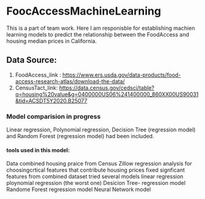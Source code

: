 # FoocAccessMachineLearning
This is a part of team work. Here I am responisble for establishing machien learning models to predict the relationship between the FoodAccess and housing median prices in California. 


## Data Source:
1. FoodAccess_link : https://www.ers.usda.gov/data-products/food-access-research-atlas/download-the-data/
2. CensusTact_link: https://data.census.gov/cedsci/table?q=housing%20value&g=0400000US06%241400000_860XX00US90031&tid=ACSDT5Y2020.B25077

### Model comparision in progress
Linear regression, Polynomial regression, Decision Tree (regression model) and Random Forest (regression model) had been included. 
#### tools used in this model:
Data combined housing praice from Census Zillow
regression analysis for choosingcrtical features that contribute housing prices 
fixed signficant features from combined dataset
tried several models
    linear regression
    ploynomial regression (the worst one)
    Desicion Tree- regression model
    Randome Forest regression model
    Neural Network model


